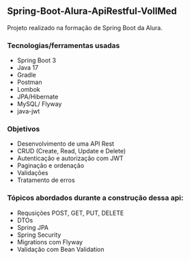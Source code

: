 ## Spring-Boot-Alura-ApiRestful-VollMed
Projeto realizado na formação de Spring Boot da Alura.

### Tecnologias/ferramentas usadas

- Spring Boot 3
- Java 17
- Gradle
- Postman
- Lombok
- JPA/Hibernate
- MySQL/ Flyway
- java-jwt


### Objetivos

- Desenvolvimento de uma API Rest
- CRUD (Create, Read, Update e Delete)
- Autenticação e autorização com JWT
- Paginação e ordenação
- Validações
- Tratamento de erros


### Tópicos abordados durante a construção dessa api:

- Requsições POST, GET, PUT, DELETE
- DTOs
- Spring JPA
- Spring Security
- Migrations com Flyway
- Validação com Bean Validation
